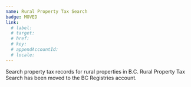 ```yaml
---
name: Rural Property Tax Search
badge: MOVED
link:
  # label:
  # target:
  # href: 
  # key:
  # appendAccountId:
  # locale:
---
```


Search property tax records for rural properties in B.C. Rural Property Tax Search has been moved to the BC Registries account.
